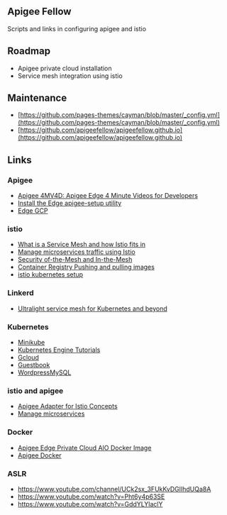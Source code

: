 ## Apigee Fellow

Scripts and links in configuring apigee and istio

## Roadmap

* Apigee private cloud installation
* Service mesh integration using istio

## Maintenance

* [https://github.com/pages-themes/cayman/blob/master/_config.yml](https://github.com/pages-themes/cayman/blob/master/_config.yml)
* [https://github.com/apigeefellow/apigeefellow.github.io](https://github.com/apigeefellow/apigeefellow.github.io)

## Links

### Apigee

* [Apigee 4MV4D: Apigee Edge 4 Minute Videos for Developers](https://www.youtube.com/playlist?list=PLIXjuPlujxxxe3iTmLtgfIBgpMo7iD7fk)
* [Install the Edge apigee-setup utility](https://docs.apigee.com/private-cloud/v4.18.05/install-edge-apigee-setup-utility)
* [Edge GCP](https://github.com/apigee/edge-gcp)

### istio

* [What is a Service Mesh and how Istio fits in](https://developer.ibm.com/code/2017/07/21/service-mesh-architecture-and-istio/)
* [Manage microservices traffic using Istio](https://developer.ibm.com/patterns/manage-microservices-traffic-using-istio/)
* [Security of-the-Mesh and In-the-Mesh](https://www.alcide.io/service-mesh-security/)
* [Container Registry Pushing and pulling images](https://cloud.google.com/container-registry/docs/pushing-and-pulling?hl=en_US&_ga=2.26431101.-1105478373.1555578505)
* [istio kubernetes setup](https://cloud.google.com/kubernetes-engine/docs/tutorials/installing-istio)

### Linkerd

* [Ultralight service mesh for Kubernetes and beyond](https://linkerd.io/)

### Kubernetes

* [Minikube](https://kubernetes.io/docs/setup/minikube/)
* [Kubernetes Engine Tutorials](https://cloud.google.com/kubernetes-engine/docs/tutorials/)
* [Gcloud](https://cloud.google.com/sdk/docs/)
* [Guestbook](https://kubernetes.io/docs/tutorials/stateless-application/guestbook/)
* [WordpressMySQL](https://kubernetes.io/docs/tutorials/stateful-application/mysql-wordpress-persistent-volume/)

### istio and apigee

* [Apigee Adapter for Istio Concepts](https://docs.apigee.com/api-platform/istio-adapter/concepts)
* [Manage microservices](https://cloud.google.com/apigee/manage-microservices/?utm_referrer=https://cloud.google.com/blog/products/api-management/introducing-apigee-api-management-for-istio)

### Docker

* [Apigee Edge Private Cloud AIO Docker Image](https://community.apigee.com/articles/42562/apigee-edge-private-cloud-aio-docker-image.html)
* [Apigee Docker](https://docker.apigee.net/apigee-edge-aio)

### ASLR 

* https://www.youtube.com/channel/UCk2sx_3FUkKvDGlIhdUQa8A
* https://www.youtube.com/watch?v=Pht6y4p63SE
* https://www.youtube.com/watch?v=GddYLYlaclY
